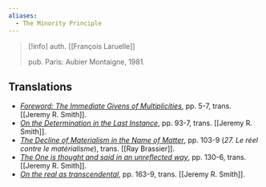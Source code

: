 ```yaml
---
aliases:
  - The Minority Principle
---
```

>[!info]
>auth. [[François Laruelle]]
>
>pub. Paris: Aubier Montaigne, 1981.

## Translations
- [_Foreword: The Immediate Givens of Multiplicities_](https://endemictheory.wordpress.com/2021/08/19/translation-of-francois-laruelle-the-immediate-givens-of-multiplicities-in-le-principe-de-minorite-1981/), pp. 5-7, trans. [[Jeremy R. Smith]].
- [_On the Determination in the Last Instance_](https://endemictheory.wordpress.com/2021/05/03/translation-of-francois-laruelle-on-the-determination-in-the-last-instance-from-le-principe-de-minorite-1981/), pp. 93-7, trans. [[Jeremy R. Smith]].
- [_The Decline of Materialism in the Name of Matter_](https://plijournal.com/files/12_3_Laruelle.pdf), pp. 103-9 (_27. Le réel contre le matérialisme_), trans. [[Ray Brassier]].
- [_The One is thought and said in an unreflected way_](https://endemictheory.wordpress.com/2021/07/17/translation-of-francois-laruelle-the-one-is-thought-and-said-in-an-unreflected-way-from-le-principe-de-minorite-1981/), pp. 130-6, trans. [[Jeremy R. Smith]].
- [_On the real as transcendental_](https://endemictheory.wordpress.com/2021/06/19/translation-of-francois-laruelle-on-the-real-as-transcendental-from-le-principe-de-minorite-1981/), pp. 163-9, trans. [[Jeremy R. Smith]].